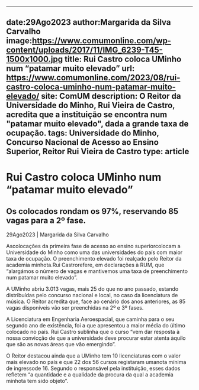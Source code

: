 
---
date:29Ago2023
author:Margarida da Silva Carvalho
image:https://www.comumonline.com/wp-content/uploads/2017/11/IMG_6239-T45-1500x1000.jpg
title: Rui Castro coloca UMinho num “patamar muito elevado”
url: https://www.comumonline.com/2023/08/rui-castro-coloca-uminho-num-patamar-muito-elevado/
site: ComUM
description: O Reitor da Universidade do Minho, Rui Vieira de Castro, acredita que a instituição se encontra num "patamar muito elevado", dada a grande taxa de ocupação.
tags: Universidade do Minho, Concurso Nacional de Acesso ao Ensino Superior, Reitor Rui Vieira de Castro
type: article
---


# Rui Castro coloca UMinho num “patamar muito elevado”

## Os colocados rondam os 97%, reservando 85 vagas para a 2º fase.

29Ago2023 | Margarida da Silva Carvalho

Ascolocações da primeira fase de acesso ao ensino superiorcolocam a Universidade do Minho como uma das universidades do país com maior taxa de ocupação. O preenchimento elevado foi realçado pelo Reitor da academia minhota.Rui Castrorefere, em declarações à RUM, que “alargámos o número de vagas e mantivemos uma taxa de preenchimento num patamar muito elevado”.

A UMinho abriu 3.013 vagas, mais 25 do que no ano passado, estando distribuídas pelo concurso nacional e local, no caso da licenciatura de música. O Reitor acredita que, face ao cenário dos anos anteriores, as 85 vagas disponíveis vão ser preenchidas na 2º e 3º fases.

A Licenciatura em Engenharia Aeroespacial, que caminha para o seu segundo ano de existência, foi a que apresentou a maior média do último colocado no país. Rui Castro sublinha que o curso “vem dar resposta à nossa convicção de que a universidade deve procurar estar atenta àquilo que são as novas áreas que vão emergindo”.

O Reitor destacou ainda que a UMinho tem 10 licenciaturas com o valor mais elevado no país e que 22 dos 56 cursos registaram umanota mínima de ingressode 16. Segundo o responsável pela instituição, esses dados refletem “a quantidade e a qualidade da procura da qual a academia minhota tem sido objeto”.

